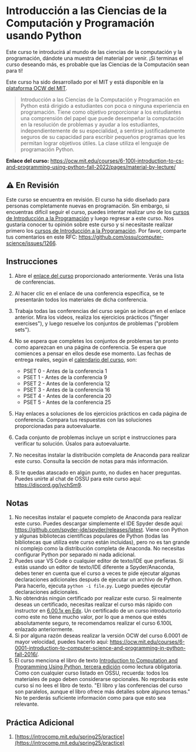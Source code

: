 # Introducción a las Ciencias de la Computación y Programación usando Python

Este curso te introducirá al mundo de las ciencias de la computación y la programación, dándote una muestra del material por venir. ¡Si terminas el curso deseando más, es probable que las Ciencias de la Computación sean para ti!

Este curso ha sido desarrollado por el MIT y está disponible en la [plataforma OCW del MIT](https://ocw.mit.edu).

> Introducción a las Ciencias de la Computación y Programación en Python está dirigido a estudiantes con poca o ninguna experiencia en programación. Tiene como objetivo proporcionar a los estudiantes una comprensión del papel que puede desempeñar la computación en la resolución de problemas y ayudar a los estudiantes, independientemente de su especialidad, a sentirse justificadamente seguros de su capacidad para escribir pequeños programas que les permitan lograr objetivos útiles. La clase utiliza el lenguaje de programación Python.

**Enlace del curso:** <https://ocw.mit.edu/courses/6-100l-introduction-to-cs-and-programming-using-python-fall-2022/pages/material-by-lecture/>

## ⚠️ En Revisión

Este curso se encuentra en revisión. El curso ha sido diseñado para personas completamente nuevas en programación. Sin embargo, si encuentras difícil seguir el curso, puedes intentar realizar uno de los [cursos de Introducción a la Programación](../intro-programming/README.md) y luego regresar a este curso. Nos gustaría conocer tu opinión sobre este curso y si necesitaste realizar primero los [cursos de Introducción a la Programación](../intro-programming/README.md). Por favor, comparte tus comentarios en este RFC: <https://github.com/ossu/computer-science/issues/1266>.

## Instrucciones

1. Abre el [enlace del curso](https://ocw.mit.edu/courses/6-100l-introduction-to-cs-and-programming-using-python-fall-2022/pages/material-by-lecture/) proporcionado anteriormente. Verás una lista de conferencias.
2. Al hacer clic en el enlace de una conferencia específica, se te presentarán todos los materiales de dicha conferencia.
3. Trabaja todas las conferencias del curso según se indican en el enlace anterior. Mira los videos, realiza los ejercicios prácticos ("finger exercises"), y luego resuelve los conjuntos de problemas ("problem sets").
4. No se espera que completes los conjuntos de problemas tan pronto como aparezcan en una página de conferencia. Se espera que comiences a pensar en ellos desde ese momento. Las fechas de entrega reales, según el [calendario del curso](https://ocw.mit.edu/courses/6-100l-introduction-to-cs-and-programming-using-python-fall-2022/pages/calendar/), son:

   - PSET 0 - Antes de la conferencia 1
   - PSET 1 - Antes de la conferencia 9
   - PSET 2 - Antes de la conferencia 12
   - PSET 3 - Antes de la conferencia 16
   - PSET 4 - Antes de la conferencia 20
   - PSET 5 - Antes de la conferencia 25

5. Hay enlaces a soluciones de los ejercicios prácticos en cada página de conferencia. Compara tus respuestas con las soluciones proporcionadas para autoevaluarte.
6. Cada conjunto de problemas incluye un script e instrucciones para verificar tu solución. Úsalos para autoevaluarte.
7. No necesitas instalar la distribución completa de Anaconda para realizar este curso. Consulta la sección de notas para más información.
8. Si te quedas atascado en algún punto, no dudes en hacer preguntas. Puedes unirte al chat de OSSU para este curso aquí: <https://discord.gg/jvchSm9>.

## Notas

1. No necesitas instalar el paquete completo de Anaconda para realizar este curso. Puedes descargar simplemente el IDE Spyder desde aquí: <https://github.com/spyder-ide/spyder/releases/latest>. Viene con Python y algunas bibliotecas científicas populares de Python (todas las bibliotecas que utiliza este curso están incluidas), pero no es tan grande ni complejo como la distribución completa de Anaconda. No necesitas configurar Python por separado ni nada adicional.
2. Puedes usar VS Code o cualquier editor de texto/IDE que prefieras. Si estás usando un editor de texto/IDE diferente a Spyder/Anaconda, debes tener en cuenta que el curso a veces te pide ejecutar algunas declaraciones adicionales después de ejecutar un archivo de Python. Para hacerlo, ejecuta `python -i file.py`. Luego puedes ejecutar declaraciones adicionales.
3. No obtendrás ningún certificado por realizar este curso. Si realmente deseas un certificado, necesitas realizar el curso más rápido con instructor en [6.00.1x en Edx](https://www.edx.org/course/introduction-to-computer-science-and-programming-7). Un certificado de un curso introductorio como este no tiene mucho valor, por lo que a menos que estés absolutamente seguro, te recomendamos realizar el curso 6.100L enlazado anteriormente.
4. Si por alguna razón deseas realizar la versión OCW del curso 6.0001 de mayor velocidad, puedes hacerlo aquí: <https://ocw.mit.edu/courses/6-0001-introduction-to-computer-science-and-programming-in-python-fall-2016/>.
5. El curso menciona el libro de texto [Introduction to Computation and Programming Using Python, tercera edición](https://mitpress.mit.edu/9780262542364/introduction-to-computation-and-programming-using-python/) como lectura obligatoria. Como con cualquier curso listado en OSSU, recuerda: todos los materiales de pago deben considerarse opcionales. No reprobarás este curso si no lees el libro de texto. "El libro y las conferencias del curso son paralelos, aunque el libro ofrece más detalles sobre algunos temas." No te perderás suficiente información como para que esto sea relevante.

## Práctica Adicional

1. [https://introcomp.mit.edu/spring25/practice](https://introcomp.mit.edu/spring25/practice)
